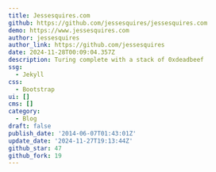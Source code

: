 ```yaml
---
title: Jessesquires.com
github: https://github.com/jessesquires/jessesquires.com
demo: https://www.jessesquires.com
author: jessesquires
author_link: https://github.com/jessesquires
date: 2024-11-28T00:09:04.357Z
description: Turing complete with a stack of 0xdeadbeef
ssg:
  - Jekyll
css:
  - Bootstrap
ui: []
cms: []
category:
  - Blog
draft: false
publish_date: '2014-06-07T01:43:01Z'
update_date: '2024-11-27T19:13:44Z'
github_star: 47
github_fork: 19
---
```

